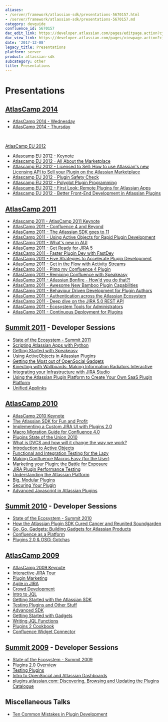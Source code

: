 ```yaml
---
aliases:
- /server/framework/atlassian-sdk/presentations-5670157.html
- /server/framework/atlassian-sdk/presentations-5670157.md
category: devguide
confluence_id: 5670157
dac_edit_link: https://developer.atlassian.com/pages/editpage.action?cjm=wozere&pageId=5670157
dac_view_link: https://developer.atlassian.com/pages/viewpage.action?cjm=wozere&pageId=5670157
date: '2017-12-08'
legacy_title: Presentations
platform: server
product: atlassian-sdk
subcategory: other
title: Presentations
---
```

# Presentations

## <a href="http://www.atlassian.com/company/about/events/atlascampeu/2012" class="external-link">AtlasCamp 2014</a>

-   <a href="https://www.atlassian.com/atlascamp/2014/wednesday/atlascamp-state-of-union" class="external-link">AtlasCamp 2014 - Wednesday</a>
-   <a href="https://www.atlassian.com/atlascamp/2014/thursday/connect-security" class="external-link">AtlasCamp 2014 - Thursday</a>

 

<a href="http://www.atlassian.com/company/about/events/atlascampeu/2012" class="external-link">AtlasCamp EU 2012</a>

-   <a href="http://www.atlassian.com/company/about/events/atlascamp/2012/day1/keynote" class="external-link">Atlascamp EU 2012 - Keynote</a>
-   <a href="http://www.atlassian.com/company/about/events/atlascamp/2012/day1/atlassian-marketplace-101" class="external-link">Atlascamp EU 2012 - All About the Marketplace</a>
-   <a href="http://www.atlassian.com/company/about/events/atlascamp/2012/day1/Licensed-to-Sell" class="external-link">Atlascamp EU 2012 - Licensed to Sell: How to use Atlassian's new Licensing API to Sell your Plugin on the Atlassian Marketplace</a>
-   <a href="http://www.atlassian.com/company/about/events/atlascamp/2012/day1/plugin-safety-check" class="external-link">Atlascamp EU 2012 - Plugin Safety Check</a>
-   <a href="http://www.atlassian.com/company/about/events/atlascamp/2012/day1/polyglot-plugin-programming" class="external-link">Atlascamp EU 2012 - Polyglot Plugin Programming</a>
-   <a href="http://www.atlassian.com/company/about/events/atlascamp/2012/day2/remote-plugins-for-apps" class="external-link">Atlascamp EU 2012 - First Look: Remote Plugins for Atlassian Apps</a>
-   <a href="http://www.atlassian.com/company/about/events/atlascamp/2012/day2/better-front-end-development" class="external-link">Atlascamp EU 2012 - Better Front-End Development in Atlassian Plugins</a>

## <a href="http://www.atlassian.com/en/about/events/atlascamp/2011/" class="external-link">AtlasCamp 2011</a>

-   <a href="http://www.atlassian.com/company/about/events/atlascamp/2011/day2/atlascamp-2011-keynote" class="external-link">Atlascamp 2011 - AtlasCamp 2011 Keynote</a>
-   <a href="http://www.atlassian.com/en/company/about/events/atlascamp/2011/day1/confluence-4-and-beyond-" class="external-link">AtlasCamp 2011 - Confluence 4 and Beyond</a>
-   <a href="http://www.atlassian.com/en/company/about/events/atlascamp/2011/day1/the-atlassian-sdk-goes-to-11" class="external-link">AtlasCamp 2011 - The Atlassian SDK goes to 11</a>
-   <a href="http://www.atlassian.com/en/company/about/events/atlascamp/2011/day1/using-ual-and-ao-for-rapid-plugin-development" class="external-link">AtlasCamp 2011 - Using Active Objects for Rapid Plugin Development</a>
-   <a href="http://www.atlassian.com/en/company/about/events/atlascamp/2011/day1/what-s-new-in-the-aui" class="external-link">AtlasCamp 2011 - What's new in AUI</a>
-   <a href="http://www.atlassian.com/en/company/about/events/atlascamp/2011/day2/get-ready-for-jira-5" class="external-link">AtlasCamp 2011 - Get Ready for JIRA 5</a>
-   <a href="http://www.atlassian.com/en/company/about/events/atlascamp/2011/day1/fastdev" class="external-link">AtlasCamp 2011 - Faster Plugin Dev with FastDev</a>
-   <a href="http://www.atlassian.com/en/company/about/events/atlascamp/2011/day2/five-strategies-to-accelerate-plugin-dev" class="external-link">AtlasCamp 2011 - Five Strategies to Accelerate Plugin Development</a>
-   <a href="http://www.atlassian.com/en/company/about/events/atlascamp/2011/day2/get-in-the-flow-with-atlassian-streams" class="external-link">AtlasCamp 2011 - Get in the Flow with Activity Streams</a>
-   <a href="http://www.atlassian.com/en/company/about/events/atlascamp/2011/day2/pimp-my-confluence-plugin" class="external-link">AtlasCamp 2011 - Pimp my Confluence 4 Plugin</a>
-   <a href="http://www.atlassian.com/en/company/about/events/atlascamp/2011/day2/remixing-confluence-with-speakeasy" class="external-link">AtlasCamp 2011 - Remixing Confluence with Speakeasy</a>
-   <a href="http://www.atlassian.com/company/about/events/atlascamp/2011/day3/bonfire-how-d-you-do-that" class="external-link">AtlasCamp 2011 - Atlassian Bonfire - How'd you do that?!</a>
-   <a href="http://www.atlassian.com/en/company/about/events/atlascamp/2011/day3/awesome-new-bamboo-plugin-capabilities-" class="external-link">AtlasCamp 2011 - Awesome New Bamboo Plugin Capabilities</a>
-   <a href="http://www.atlassian.com/en/company/about/events/atlascamp/2011/day3/behavior-driven-development-for-plugin-writers-" class="external-link">AtlasCamp 2011 - Behaviour Driven Development for Plugin Authors</a>
-   <a href="http://www.atlassian.com/en/company/about/events/atlascamp/2011/day3/the-ins-and-outs-of-authentication-and-single-sign-on" class="external-link">AtlasCamp 2011 - Authentication across the Atlassian Ecosystem</a>
-   <a href="http://www.atlassian.com/en/company/about/events/atlascamp/2011/day3/exploring-the-jira-5-rest-api" class="external-link">AtlasCamp 2011 - Deep dive on the JIRA 5.0 REST API</a>
-   <a href="http://www.atlassian.com/en/company/about/events/atlascamp/2011/day3/ecosystem-tools-for-admins" class="external-link">AtlasCamp 2011 - Ecosystem Tools for Administrators</a>
-   <a href="http://www.atlassian.com/en/company/about/events/atlascamp/2011/day3/continuous-deployment-for-plugins" class="external-link">AtlasCamp 2011 - Continuous Deployment for Plugins</a>

## <a href="http://summit.atlassian.com/archives/general-sessions/keynote-day-one" class="external-link">Summit 2011</a> - Developer Sessions

-   <a href="http://summit.atlassian.com/archives/plugin-devs/developer-ecosystem-state-of-union" class="external-link">State of the Ecosystem - Summit 2011</a>
-   <a href="http://summit.atlassian.com/archives/plugin-devs/scripting-atlassian-apps-with-python" class="external-link">Scripting Atlassian Apps with Python</a>
-   <a href="http://summit.atlassian.com/archives/plugin-devs/getting-started-with-speakeasy" class="external-link">Getting Started with Speakeasy</a>
-   <a href="http://summit.atlassian.com/archives/plugin-devs/activeobjects-in-atlassian-plugins" class="external-link">Using ActiveObjects in Atlassian Plugins</a>
-   <a href="http://summit.atlassian.com/archives/plugin-devs/getting-most-of-opensocial-gadgets" class="external-link">Getting the Most out of OpenSocial Gadgets</a>
-   <a href="http://summit.atlassian.com/archives/plugin-devs/kinecting-with-greenhopper" class="external-link">Kinecting with Wallboards: Making Information Radiators Interactive</a>
-   <a href="http://summit.atlassian.com/archives/plugin-devs/integrating-infrastructure-with-jira" class="external-link">Integrating your Infrastructure with JIRA Studio</a>
-   <a href="http://summit.atlassian.com/archives/plugin-devs/create-your-own-saas-plugin-platform" class="external-link">Using the Atlassian Plugin Platform to Create Your Own SaaS Plugin Platform</a>
-   <a href="http://summit.atlassian.com/archives/plugin-devs/unified-applinks" class="external-link">Unified Applinks</a>

## <a href="http://www.atlassian.com/en/about/events/atlascamp/2010/day1/atlassian-plugin-sdk.html" class="external-link">AtlasCamp 2010</a>

-   <a href="http://www.atlassian.com/en/about/events/atlascamp/2010/day2/keynote-and-state-of-atlassian.html" class="external-link">AtlasCamp 2010 Keynote</a>
-   <a href="http://www.atlassian.com/en/about/events/atlascamp/2010/day1/atlassian-plugin-sdk.html" class="external-link">The Atlassian SDK for Fun and Profit</a>
-   <a href="http://www.atlassian.com/en/about/events/atlascamp/2010/day1/custom-jira-ui" class="external-link">Implementing a Custom JIRA UI with Plugins 2.0</a>
-   <a href="http://www.atlassian.com/en/about/events/atlascamp/2010/day1/confluence-macro-migration-guide" class="external-link">Macro Migration Guide for Confluence 4.0</a>
-   <a href="http://www.atlassian.com/en/about/events/atlascamp/2010/day2/plugins-state-of-the-union" class="external-link">Plugins State of the Union 2010</a>
-   <a href="http://www.atlassian.com/en/about/events/atlascamp/2010/day2/what-is-dvcs" class="external-link">What is DVCS and how will it change the way we work?</a>
-   <a href="http://www.atlassian.com/en/about/events/atlascamp/2010/day2/active-objects" class="external-link">Introduction to Active Objects</a>
-   <a href="http://www.atlassian.com/en/about/events/atlascamp/2010/day2/functional-and-integration-testing" class="external-link">Functional and Integration Testing for the Lazy</a>
-   <a href="http://www.atlassian.com/en/about/events/atlascamp/2010/day2/making-confluence-macros-easy" class="external-link">Making Confluence Macros Easy (for the User)</a>
-   <a href="http://www.atlassian.com/en/about/events/atlascamp/2010/day2/marketing-your-plugin" class="external-link">Marketing your Plugin; the Battle for Exposure</a>
-   <a href="http://www.atlassian.com/en/about/events/atlascamp/2010/day2/jira-plugin-performance-tuning" class="external-link">JIRA Plugin Performance Testing</a>
-   <a href="http://www.atlassian.com/en/about/events/atlascamp/2010/day3/understanding-the-atlassian-platform.html" class="external-link">Understanding the Atlassian Platform</a>
-   <a href="http://www.atlassian.com/en/about/events/atlascamp/2010/day3/big-modular-plugins" class="external-link">Big, Modular Plugins</a>
-   <a href="http://www.atlassian.com/en/about/events/atlascamp/2010/day3/securing-your-plugin" class="external-link">Securing Your Plugin</a>
-   <a href="http://www.atlassian.com/en/about/events/atlascamp/2010/day3/needs-more-jquery" class="external-link">Advanced Javascript in Atlassian Plugins</a>

## <a href="http://www.atlassian.com/summit/2010/presentations/general-sessions/atlassian-summit-2010-keynote-1.jsp" class="external-link">Summit 2010</a> - Developer Sessions

-   <a href="http://www.atlassian.com/summit/2010/presentations/under-the-hood/state-of-the-ecosystem.jsp" class="external-link">State of the Ecosystem - Summit 2010</a>
-   <a href="http://www.atlassian.com/summit/2010/presentations/under-the-hood/plugin-sdk-cured-cancer-reunited-soundgarden.jsp" class="external-link">How the Atlassian Plugin SDK Cured Cancer and Reunited Soundgarden</a>
-   <a href="http://www.atlassian.com/summit/2010/presentations/under-the-hood/go-go-gadgets-building-gadgets.jsp" class="external-link">Go, Go, Gadgets: Building Gadgets for Atlassian Products</a>
-   <a href="http://www.atlassian.com/summit/2010/presentations/under-the-hood/confluence-as-a-platform.jsp" class="external-link">Confluence as a Platform</a>
-   <a href="http://www.atlassian.com/summit/2010/presentations/under-the-hood/plugins2-and-osgi-gotchas.jsp" class="external-link">Plugins 2.0 &amp; OSGi Gotchas</a>

## <a href="http://www.atlassian.com/about/events/atlascamp/2009/presentations/commercial-plugin-panel.jsp" class="external-link">AtlasCamp 2009</a>

-   <a href="http://www.atlassian.com/about/events/atlascamp/2009/presentations/keynote.jsp" class="external-link">AtlasCamp 2009 Keynote</a>
-   <a href="http://www.atlassian.com/about/events/atlascamp/2009/presentations/jira-interactive-tour.jsp" class="external-link">Interactive JIRA Tour</a>
-   <a href="http://www.atlassian.com/about/events/atlascamp/2009/presentations/plugin-marketing.jsp" class="external-link">Plugin Marketing</a>
-   <a href="http://www.atlassian.com/about/events/atlascamp/2009/presentations/agile-in-jira.jsp" class="external-link">Agile in JIRA</a>
-   <a href="http://www.atlassian.com/about/events/atlascamp/2009/presentations/crowd-developer.jsp" class="external-link">Crowd Development</a>
-   <a href="http://www.atlassian.com/about/events/atlascamp/2009/presentations/intro-to-jql.jsp" class="external-link">Intro to JQL</a>
-   <a href="http://www.atlassian.com/about/events/atlascamp/2009/presentations/plugin-best-practices.jsp" class="external-link">Getting Started with the Atlassian SDK</a>
-   <a href="http://www.atlassian.com/about/events/atlascamp/2009/presentations/plugin-testing.jsp" class="external-link">Testing Plugins and Other Stuff</a>
-   <a href="http://www.atlassian.com/about/events/atlascamp/2009/presentations/advanced-amps.jsp" class="external-link">Advanced SDK</a>
-   <a href="http://www.atlassian.com/about/events/atlascamp/2009/presentations/getting-started-with-gadgets.jsp" class="external-link">Getting Started with Gadgets</a>
-   <a href="http://www.atlassian.com/about/events/atlascamp/2009/presentations/writing-jql-functions.jsp" class="external-link">Writing JQL Functions</a>
-   <a href="http://www.atlassian.com/about/events/atlascamp/2009/presentations/plugins2-cookbook.jsp" class="external-link">Plugins 2 Cookbook</a>
-   <a href="http://www.atlassian.com/about/events/atlascamp/2009/presentations/widget-connector.jsp" class="external-link">Confluence Widget Connector</a>

## <a href="http://www.atlassian.com/summit/2009/presentations/keynote.jsp" class="external-link">Summit 2009</a> - Developer Sessions

-   <a href="http://www.atlassian.com/summit/2009/presentations/keynote.jsp" class="external-link">State of the Ecosystem - Summit 2009</a>
-   <a href="http://www.atlassian.com/summit/2009/presentations/plugins/plugins-2-overview.jsp" class="external-link">Plugins 2.0 Overview</a>
-   <a href="http://www.atlassian.com/summit/2009/presentations/plugins/testing-plugins.jsp" class="external-link">Testing Plugins</a>
-   <a href="http://www.atlassian.com/summit/2009/presentations/plugins/intro-to-opensocial-and-atlassian-dashboards.jsp" class="external-link">Intro to OpenSocial and Atlassian Dashboards</a>
-   <a href="http://www.atlassian.com/summit/2009/presentations/plugins/atlassian-plugin-exchange.jsp" class="external-link">plugins.atlassian.com: Discovering, Browsing and Updating the Plugins Catalogue</a>

## Miscellaneous Talks

-   <a href="http://confluence.atlassian.com/display/AUG/Ten+common+mistakes+in+plugin+development" class="external-link">Ten Common Mistakes in Plugin Development</a>

































































































